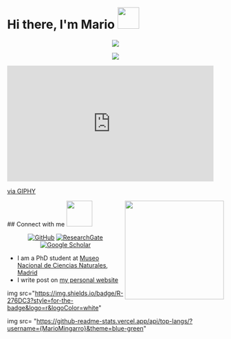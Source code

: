 
# Hi there, I'm Mario <img src="https://media.giphy.com/media/12oufCB0MyZ1Go/giphy.gif" width="50">

<p align="center">
<img src="https://readme-typing-svg.herokuapp.com?font=monospace&color=cb6d51&size=30&center=true&vCenter=true&lines=PhD+Student">
</p>

<p align="center">
<img src="https://readme-typing-svg.herokuapp.com?font=monospace&color=00ffd2&size=25&center=true&vCenter=true&lines=Climate+Change;Protected+Areas;Butterflies">
</p>

<iframe src="https://giphy.com/embed/gJuCXtTtJd4lG8iF9J" width="480" height="270" frameBorder="0" class="giphy-embed" allowFullScreen></iframe><p><a href="https://giphy.com/gifs/gis-sig-esri-gJuCXtTtJd4lG8iF9J">via GIPHY</a></p>

<img align='right' src="https://giphy.com/gifs/gis-sig-esri-gJuCXtTtJd4lG8iF9J.gif" width="230">
## Connect with me <img src="https://giphy.com/gifs/gis-sig-esri-gJuCXtTtJd4lG8iF9J" width="60">

<p align="center">
	<a href="https://github.com/MarioMingarro"><img src="https://img.shields.io/badge/GitHub-100000?style=for-the-badge&logo=github&logoColor=white" alt="GitHub"></a>
  <a href="https://www.researchgate.net/profile/Mario-Mingarro"><img src="https://img.shields.io/badge/-ResearchGate-555555?style=for-the-badge&logo=researchgate&logoColor=white" alt="ResearchGate"></a>
  <a href="https://scholar.google.es/citations?user=YmdLztkAAAAJ&hl=esmncn"><img src="https://img.shields.io/badge/-Google Scholar-555555?style=for-the-badge&logo=google-scholar&logoColor=white" alt="Google Scholar"></a>

 - I am a PhD student at [Museo Nacional de Ciencias Naturales, Madrid](https://www.mncn.csic.es/en)
 - I write post on [my personal website](https://mmingarro.netlify.app/post/) 
 
img src="https://img.shields.io/badge/R-276DC3?style=for-the-badge&logo=r&logoColor=white"
	
img src= "https://github-readme-stats.vercel.app/api/top-langs/?username={MarioMingarro}&theme=blue-green"
	
<!--
**MarioMingarro/MarioMingarro** is a ✨ _special_ ✨ repository because its `README.md` (this file) appears on your GitHub profile.

Here are some ideas to get you started:

- 🔭 I’m currently working on ...
- 🌱 I’m currently learning ...
- 👯 I’m looking to collaborate on ...
- 🤔 I’m looking for help with ...
- 💬 Ask me about ...
- 📫 How to reach me: ...
- 😄 Pronouns: ...
- ⚡ Fun fact: ...
-->
